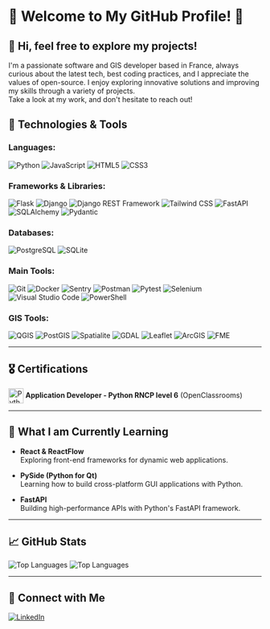 # 🦋 Welcome to My GitHub Profile! 🦖

## 👋 Hi, feel free to explore my projects!

I'm a passionate software and GIS developer based in France, always curious about the latest tech, best coding practices, and I appreciate the values of open-source. I enjoy exploring innovative solutions and improving my skills through a variety of projects.  
Take a look at my work, and don't hesitate to reach out!


## 🔧 Technologies & Tools

### Languages:
![Python](https://img.shields.io/badge/Python-3776AB?style=for-the-badge&logo=python&logoColor=white) ![JavaScript](https://img.shields.io/badge/JavaScript-F7DF1E?style=for-the-badge&logo=javascript&logoColor=black) ![HTML5](https://img.shields.io/badge/HTML5-E34F26?style=for-the-badge&logo=html5&logoColor=white) ![CSS3](https://img.shields.io/badge/CSS3-1572B6?style=for-the-badge&logo=css3&logoColor=white)

### Frameworks & Libraries:
![Flask](https://img.shields.io/badge/Flask-000000?style=for-the-badge&logo=flask&logoColor=white) ![Django](https://img.shields.io/badge/Django-092E20?style=for-the-badge&logo=django&logoColor=white) ![Django REST Framework](https://img.shields.io/badge/Django%20REST-092E20?style=for-the-badge&logo=django&logoColor=white) ![Tailwind CSS](https://img.shields.io/badge/Tailwind%20CSS-06B6D4?style=for-the-badge&logo=tailwind-css&logoColor=white) ![FastAPI](https://img.shields.io/badge/FastAPI-009688?style=for-the-badge&logo=fastapi&logoColor=white) ![SQLAlchemy](https://img.shields.io/badge/SQLAlchemy-20232A?style=for-the-badge&logo=sqlalchemy&logoColor=red) ![Pydantic](https://img.shields.io/badge/Pydantic-ff4d5b?style=for-the-badge&logo=pydantic&logoColor=white)

### Databases:
![PostgreSQL](https://img.shields.io/badge/PostgreSQL-336791?style=for-the-badge&logo=postgresql&logoColor=white) ![SQLite](https://img.shields.io/badge/SQLite-003B57?style=for-the-badge&logo=sqlite&logoColor=white)

### Main Tools:
![Git](https://img.shields.io/badge/Git-F05032?style=for-the-badge&logo=git&logoColor=white) ![Docker](https://img.shields.io/badge/Docker-2496ED?style=for-the-badge&logo=docker&logoColor=white) ![Sentry](https://img.shields.io/badge/Sentry-362D59?style=for-the-badge&logo=sentry&logoColor=white) ![Postman](https://img.shields.io/badge/Postman-FF6C37?style=for-the-badge&logo=postman&logoColor=white) ![Pytest](https://img.shields.io/badge/Pytest-0A9EDC?style=for-the-badge&logo=pytest&logoColor=white) ![Selenium](https://img.shields.io/badge/Selenium-43B02A?style=for-the-badge&logo=selenium&logoColor=white) ![Visual Studio Code](https://img.shields.io/badge/Visual%20Studio%20Code-007ACC?style=for-the-badge&logo=visual-studio-code&logoColor=white) ![PowerShell](https://img.shields.io/badge/PowerShell-5391FE?style=for-the-badge&logo=powershell&logoColor=white)

### GIS Tools:

![QGIS](https://img.shields.io/badge/QGIS-589632?style=for-the-badge&logo=qgis&logoColor=white) ![PostGIS](https://img.shields.io/badge/PostGIS-4169E1?style=for-the-badge&logo=postgresql&logoColor=white) ![Spatialite](https://img.shields.io/badge/Spatialite-003B57?style=for-the-badge&logo=sqlite&logoColor=white) ![GDAL](https://img.shields.io/badge/GDAL-FF7F00?style=for-the-badge&logo=gdal&logoColor=white) ![Leaflet](https://img.shields.io/badge/Leaflet-199900?style=for-the-badge&logo=leaflet&logoColor=white) ![ArcGIS](https://img.shields.io/badge/ArcGIS-007CC7?style=for-the-badge&logo=esri&logoColor=white) ![FME](https://img.shields.io/badge/FME-FFA500?style=for-the-badge&logo=fme&logoColor=white)

---

## 🎖️ Certifications

<img src="https://s3.dualstack.us-east-2.amazonaws.com/pythondotorg-assets/media/files/python-logo-only.svg" alt="Python Logo" height="30" style="vertical-align: middle;"/> **Application Developer - Python RNCP level 6** (OpenClassrooms)

---

## 📖 What I am Currently Learning

- **React & ReactFlow**  
  Exploring front-end frameworks for dynamic web applications.

- **PySide (Python for Qt)**  
  Learning how to build cross-platform GUI applications with Python.

- **FastAPI**  
  Building high-performance APIs with Python's FastAPI framework.

---

## 📈 GitHub Stats

![Top Languages](https://github-readme-stats.vercel.app/api/top-langs/?username=Mothraa&layout=compact&hide=css&theme=dark#gh-dark-mode-only)
![Top Languages](https://github-readme-stats.vercel.app/api/top-langs/?username=Mothraa&layout=compact&hide=css&theme=light#gh-light-mode-only)


---

## 💬 Connect with Me

[![LinkedIn](https://img.shields.io/static/v1?message=LinkedIn&logo=linkedin&label=&color=0077B5&logoColor=white&labelColor=&style=for-the-badge)](https://www.linkedin.com/in/matthieu-lambert-93872a54/)
